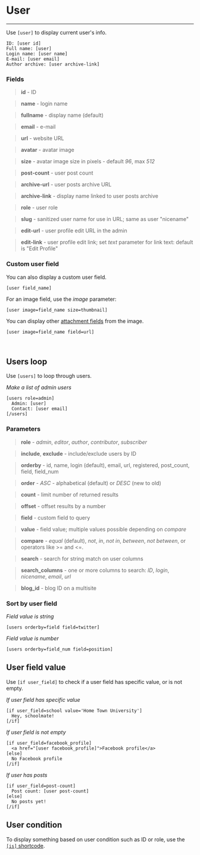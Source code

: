
# User

---



Use `[user]` to display current user's info.

~~~
ID: [user id]
Full name: [user]
Login name: [user name]
E-mail: [user email]
Author archive: [user archive-link]
~~~



### Fields

> **id** - ID

> **name** - login name

> **fullname** - display name (default)

> **email** - e-mail

> **url** - website URL

> **avatar** - avatar image

> **size** - avatar image size in pixels - default *96*, max *512*

> **post-count** - user post count

> **archive-url** - user posts archive URL

> **archive-link** - display name linked to user posts archive

> **role** - user role

> **slug** - sanitized user name for use in URL; same as user "nicename"

> **edit-url** - user profile edit URL in the admin

> **edit-link** - user profile edit link; set *text* parameter for link text: default is "Edit Profile"

### Custom user field

You can also display a custom user field.

~~~
[user field_name]
~~~

For an image field, use the *image* parameter:

~~~
[user image=field_name size=thumbnail]
~~~

You can display other [attachment fields](options-general.php?page=ccs_reference&tab=attach#attachment-fields) from the image.

~~~
[user image=field_name field=url]
~~~


&nbsp;

## Users loop

Use `[users]` to loop through users.

*Make a list of admin users*

~~~
[users role=admin]
  Admin: [user]
  Contact: [user email]
[/users]
~~~


### Parameters

> **role** - *admin*, *editor*, *author*, *contributor*, *subscriber*

> **include**, **exclude** - include/exclude users by ID

> **orderby** - id, name, login (default), email, url, registered, post_count, field, field_num

> **order** - *ASC* - alphabetical (default) or *DESC* (new to old)

> **count** - limit number of returned results

> **offset** - offset results by a number

> **field** - custom field to query

> **value** - field value; multiple values possible depending on *compare*

> **compare** - *equal* (default), *not*, *in*, *not in*, *between*, *not between*, or operators like >= and <=.

> **search** - search for string match on user columns

> **search_columns** - one or more columns to search: *ID*, *login*, *nicename*, *email*, *url*

> **blog_id** - blog ID on a multisite



### Sort by user field

*Field value is string*

~~~
[users orderby=field field=twitter]
~~~

*Field value is number*

~~~
[users orderby=field_num field=position]
~~~

## User field value



Use `[if user_field]` to check if a user field has specific value, or is not empty.


*If user field has specific value*

~~~
[if user_field=school value='Home Town University']
  Hey, schoolmate!
[/if]
~~~

*If user field is not empty*

~~~
[if user_field=facebook_profile]
  <a href="[user facebook_profile]">Facebook profile</a>
[else]
  No Facebook profile
[/if]
~~~

*If user has posts*

~~~
[if user_field=post-count]
  Post count: [user post-count]
[else]
  No posts yet!
[/if]
~~~

## User condition



To display something based on user condition such as ID or role, use the [`[is]` shortcode](options-general.php?page=ccs_reference&tab=is).
